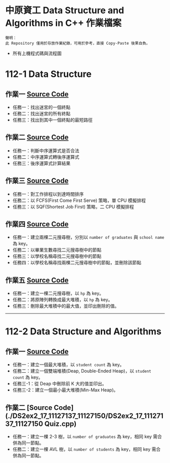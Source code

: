 # 中原資工 Data Structure and Algorithms in C++ 作業檔案

```
聲明：
此 Repository 僅用於存放作業紀錄，可用於參考，直接 Copy-Paste 後果自負。
```

* 所有上機程式碼與流程圖

# 112-1 Data Structure

## 作業一 [Source Code](./DS1ex1_11127137/DS1ex1_11127137.cpp)
* 任務一：找出迷宮的一個終點
* 任務二：找出迷宮的所有終點
* 任務三：找出到其中一個終點的最短路徑

## 作業二 [Source Code](./DS1ex2_11127137/DS1ex2_11127137.cpp)
* 任務一：判斷中序運算式是否合法
* 任務二：中序運算式轉後序運算式
* 任務三：後序運算式計算結果

## 作業三 [Source Code](./DS1ex3_19_11127137_11127152/DS1ex3_19_11127137_11127152.cpp)
* 任務一：對工作排程以到達時間排序
* 任務二：以 FCFS(First Come First Serve) 策略，單 CPU 模擬排程
* 任務三：以 SQF(Shortest Job First) 策略，二 CPU 模擬排程

## 作業四 [Source Code](./DS1ex4_19_11127137_11127152/DS1ex4_19_11127137_11127152.cpp)
* 任務一：建立兩棵二元搜尋樹，分別以 `number of graduates` 與 `school name` 為 key。
* 任務二：以畢業生數尋找二元搜尋樹中的節點
* 任務三：以學校名稱尋找二元搜尋樹中的節點
* 任務四：以學校名稱尋找兩棵二元搜尋樹中的節點，並刪除該節點

## 作業五 [Source Code](./DS1ex5_19_11127137_11127152/DS1ex5_19_11127137_11127152.cpp)
* 任務一：建立一棵二元搜尋樹，以 `hp` 為 key。
* 任務二：將原陣列轉換成最大堆積，以 `hp` 為 key。
* 任務三：刪除最大堆積中的最大值，並印出刪除的值。

---

# 112-2 Data Structure and Algorithms

## 作業一 [Source Code](./DS2ex1_11127137/DS2ex1_11127137Quiz.cpp)
* 任務一：建立一個最大堆積，以 `student count` 為 key。
* 任務二：建立一個雙端堆積(Deap, Double-Ended Heap)，以 `student count` 為 key。
* 任務三-1：從 Deap 中刪除前 K 大的值並印出。
* 任務三-2：建立一個最小最大堆積(Min-Max Heap)。

## 作業二 [Source Code](./DS2ex2_17_11127137_11127150/DS2ex2_17_11127137_11127150 Quiz.cpp)
* 任務一：建立一棵 2-3 樹，以 `number of graduates` 為 key，相同 key 需合併為同一節點。
* 任務二：建立一棵 AVL 樹，以 `number of students` 為 key，相同 key 需合併為同一節點。
